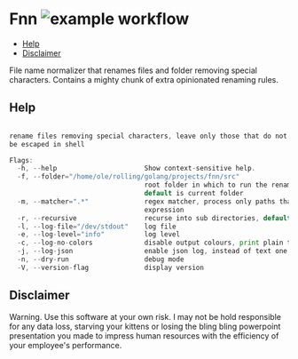 # Fnn ![example workflow](https://github.com/triole/example/actions/workflows/build.yaml/badge.svg)

<!-- toc -->

- [Help](#help)
- [Disclaimer](#disclaimer)

<!-- /toc -->

File name normalizer that renames files and folder removing special characters. Contains a mighty chunk of extra opinionated renaming rules.

## Help

```go mdox-exec="r -h"

rename files removing special characters, leave only those that do not need to
be escaped in shell

Flags:
  -h, --help                      Show context-sensitive help.
  -f, --folder="/home/ole/rolling/golang/projects/fnn/src"
                                  root folder in which to run the renamer,
                                  default is current folder
  -m, --matcher=".*"              regex matcher, process only paths that fit the
                                  expression
  -r, --recursive                 recurse into sub directories, default is none
  -l, --log-file="/dev/stdout"    log file
  -e, --log-level="info"          log level
  -c, --log-no-colors             disable output colours, print plain text
  -j, --log-json                  enable json log, instead of text one
  -n, --dry-run                   debug mode
  -V, --version-flag              display version
```

## Disclaimer

Warning. Use this software at your own risk. I may not be hold responsible for any data loss, starving your kittens or losing the bling bling powerpoint presentation you made to impress human resources with the efficiency of your employee's performance.
